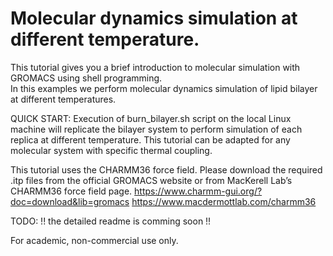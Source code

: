 # Molecular dynamics simulation at different temperature.
	
This tutorial gives you a brief introduction to molecular simulation with GROMACS using shell programming.  
In this examples we perform molecular dynamics simulation of lipid bilayer at different temperatures. 

QUICK START: Execution of burn_bilayer.sh script on the local Linux machine will replicate the bilayer system to perform simulation of each replica at different temperature.
This tutorial can be adapted for any molecular system with specific thermal coupling.

This tutorial uses the CHARMM36 force field. Please download the required .itp files from the official GROMACS website or from MacKerell Lab’s CHARMM36 force field page.
https://www.charmm-gui.org/?doc=download&lib=gromacs
https://www.macdermottlab.com/charmm36

TODO: !! the detailed readme is comming soon !!


For academic, non-commercial use only. 
